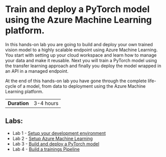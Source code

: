 # Train and deploy a PyTorch model using the Azure Machine Learning platform.

In this hands-on lab you are going to build and deploy your own trained vision model to a highly scalable endpoint using Azure Machine Learning.
You start with setting up your cloud workspace and learn how to manage your data and make it reusable. Next you will train a PyTorch model using the transfer learning approach and finally you deploy the model wrapped in an API in a managed endpoint.

At the end of this hands-on lab you have gone through the complete life-cycle of a model, from data to deployment using the Azure Machine Learning platform.

| | |
| --- | --- |
| **Duration** | 3-4 hours |

## Labs:

- Lab 1 - [Setup your development environment](Lab%201%20-%20Setup)
- Lab 2 - [Setup Azure Machine Learning](Lab%202%20-%20Setup%20AML)
- Lab 3 - [Build and deploy a PyTorch model](Lab%203%20-%20Build%20and%20deploy%20a%20PyTorch%20model)
- Lab 4 - [Build a trainings Pipeline](Lab%204%20-%20Build%20a%20trainings%20Pipeline)
